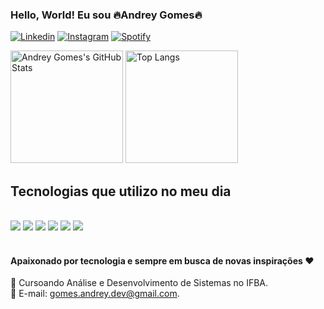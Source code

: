 
### Hello, World! Eu sou 🔥Andrey Gomes🔥

[![Linkedin](https://img.shields.io/badge/LinkedIn-0077B5?style=for-the-badge&logo=linkedin&logoColor=white)](https://www.linkedin.com/in/andrey-gomes-8b18741a5/)
[![Instagram](https://img.shields.io/badge/Instagram-E4405F?style=for-the-badge&logo=instagram&logoColor=white)](https://www.instagram.com/andreygomes.js/)
[![Spotify](https://img.shields.io/badge/Spotify-1ED760?&style=for-the-badge&logo=spotify&logoColor=white)](https://open.spotify.com/user/rk6aar3yw7beafte3h7mxm12l?si=2a4847de0ca442e8)

<div>
    <img height="180em" src="https://github-readme-stats.vercel.app/api?username=johncobain&show_icons=true&theme=tokyonight" alt="Andrey Gomes's GitHub Stats"/>
    <img height="180em" src="https://github-readme-stats.vercel.app/api/top-langs/?username=johncobain&size_weight=0.5&count_weight=0.5&theme=tokyonight" alt="Top Langs"/>
</div>

## Tecnologias que utilizo no meu dia
<div style="display:inline_block"><br>
    <img src="https://img.shields.io/badge/HTML5-E34F26?style=for-the-badge&logo=html5&logoColor=white"/>
    <img src="https://img.shields.io/badge/CSS3-1572B6?style=for-the-badge&logo=css3&logoColor=white"/>
    <img src="https://img.shields.io/badge/JavaScript-F7DF1E?style=for-the-badge&logo=javascript&logoColor=black"/>
    <img src="https://img.shields.io/badge/C-00599C?style=for-the-badge&logo=c&logoColor=white"/>
    <img src="https://img.shields.io/badge/python-3670A0?style=for-the-badge&logo=python&logoColor=ffdd54"/>
    <img src="https://img.shields.io/badge/cuda-000000.svg?style=for-the-badge&logo=nVIDIA&logoColor=green"/>
</div><br>


#### Apaixonado por tecnologia e sempre em busca de novas inspirações ❤️
📖 Cursoando Análise e Desenvolvimento de Sistemas no  IFBA. 
<br/>
📧 E-mail: gomes.andrey.dev@gmail.com.
